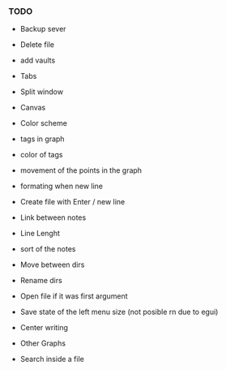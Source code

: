 ### TODO
- Backup sever
- Delete file
- add vaults
- Tabs
- Split window
- Canvas
- Color scheme

- tags in graph
- color of tags
- movement of the points in the graph

- formating when new line
- Create file with Enter / new line

- Link between notes
- Line Lenght
- sort of the notes
- Move between dirs
- Rename dirs
- Open file if it was first argument

- Save state of the left menu size (not posible rn due to egui)
- Center writing

- Other Graphs
- Search inside a file
